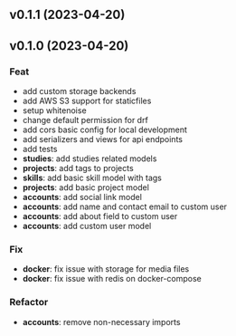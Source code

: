 ## v0.1.1 (2023-04-20)

## v0.1.0 (2023-04-20)

### Feat

- add custom storage backends
- add AWS S3 support for staticfiles
- setup whitenoise
- change default permission for drf
- add cors basic config for local development
- add serializers and views for api endpoints
- add tests
- **studies**: add studies related models
- **projects**: add tags to projects
- **skills**: add basic skill model with tags
- **projects**: add basic project model
- **accounts**: add social link model
- **accounts**: add name and contact email to custom user
- **accounts**: add about field to custom user
- **accounts**: add custom user model

### Fix

- **docker**: fix issue with storage for media files
- **docker**: fix issue with redis on docker-compose

### Refactor

- **accounts**: remove non-necessary imports
